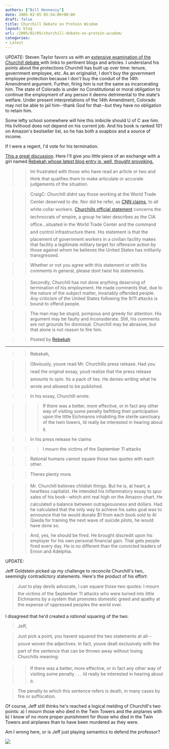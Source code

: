 ```yaml
---
authors: ["Bill Hennessy"]
date: 2005-02-05 05:54:00+00:00
draft: false
title: Churchill Debate on Protein Wisdom
layout: blog
url: /2005/02/05/churchill-debate-on-protein-wisdom/
categories:
- Latest
---
```


UPDATE: Steven Taylor favors us with an [extensive examination of the Churchill debate ](https://www.poliblogger.com/index.php?p=6137)with links to pertinent blogs and articles. I understand his points about the protections Churchill has built up over time: tenure, government employee, etc. As an originalist, I don't buy the government employee protection because I don't buy the conduit of the 14th Amendment argument. Further, firing him is not the same as incarcerating him. The state of Colorado is under no Constitutional or moral obligation to continue the employment of any person it deems detrimental to the state's welfare. Under present interpretations of the 14th Amendment, Colorado may not be able to jail him--thank God for that--but they have no obligation to retain him. 




Some lefty school somewhere will hire this imbicile should U of C axe him. His livlihood does not depend on his current job. And his book is ranked 101 on Amazon's bestseller list, so he has both a soapbox and a source of income.




If I were a regent, I'd vote for his termination. 




[This a great discussion](https://www.celluloid-wisdom.com/pw/index.php?/weblog/entry/17843). Here I'll give you little piece of an exchange with a girl named [Rebekah whose latest blog entry is, well, thought provoking.](https://bitsofrebekah.blogspot.com/2005/02/craving.html)




> 

> 
> > 

>> 
>> 

>> 
>> Im frustrated with those who have read an article or two and think that qualifies them to make articulate or accurate judgements of the situation.
>> 
>> 

>> 
>> CraigC: Churchill didnt say those working at the World Trade Center deserved to die. Nor did he refer, as [CNN claims](https://www.cnn.com/2005/EDUCATION/02/02/speaker.protest.ap/index.html), to all white collar workers. [Churchills official statement](https://www.colorado.edu/EthnicStudies/press_releases/ward_churchill_013105.html) concerns the technocrats of empire, a group he later describes as the CIA office...situated in the World Trade Center and the command and control infrastructure there. His statement is that the placement of government workers in a civilian facility makes that facility a legitimate military target for offensive action by those against whom he believes the United States has militarily transgressed. 
>> 
>> 

>> 
>> Whether or not you agree with this statement or with his comments in general, please dont twist his statements. 
>> 
>> 

>> 
>> Secondly, Churchill has not done anything deserving of termination of his employment. He made comments that, due to the nature of the subject matter, invariably offended people. _Any_ criticism of the United States following the 9/11 attacks is bound to offend people. 
>> 
>> 

>> 
>> The man may be stupid, pompous and greedy for attention. His argument may be faulty and inconsiderate. Still, his comments are not grounds for dismissal. Churchill may be abrasive, but that alone is not reason to fire him. 
>> 
>> 

>> 
>> Posted by [Rebekah](https://bitsofrebekah.blogspot.com/)
>> 
>> 
> 
> 







* * *








> 

> 
> > 

>> 
>> Rebekah, 
>> 
>> 

>> 
>> Obviously, youve read Mr. Churchills press release. Had you read the original essay, youd realize that the press release amounts to spin. Its a pack of lies. He denies writing what he wrote and allowed to be published. 
>> 
>> 

>> 
>> In his essay, Churchill wrote:   


>> 
>> > If there was a better, more effective, or in fact any other way of visiting some penalty befitting their participation upon the little Eichmanns inhabiting the sterile sanctuary of the twin towers, Id really be interested in hearing about it.
>> 
>> 

>> 
>> In his press release he claims   


>> 
>> > I mourn the victims of the September 11 attacks
>> 
>> 

>> 
>> Rational humans cannot square those two quotes with each other. 
>> 
>> 

>> 
>> Theres plenty more. 
>> 
>> 

>> 
>> Mr. Churchill believes childish things. But he is, at heart, a heartless capitalist. He intended his inflammatory essay to spur sales of his book--which aint real high on the Amazon chart. He calculated a balance between outrageousness and dollars. Had he calculated that the only way to achieve his sales goal was to announce that he would donate $1 from each book sold to Al Qaeda for training the next wave of suicide pilots, he would have done so. 
>> 
>> 

>> 
>> And, yes, he should be fired. He brought discredit upon his employer for his own personal financial gain. That gets people fired every day. He is no different than the convicted leaders of Enron and Adelphia.
>> 
>> 
> 
> 




UPDATE:




Jeff Goldstein picked up my challenge to reconcile Churchill's two, seemingly contradictory statements. Here's the product of his effort:




> 

> 
> Just to play devils advocate, I can square those two quotes: I mourn the victims of the September 11 attacks who were turned into little Eichmanns by a system that promotes domestic greed and apathy at the expense of oppressed peoples the world over. 
> 
> 




I disagreed that he'd created a _rational_ squaring of the two:




> 

> 
> Jeff, 
> 
> 

> 
> Just pick a point, you havent squared the two statements at all--youve woven the adjectives. In fact, youve dealt exclusively with the part of the sentence that can be thrown away without losing Churchills meaning: 
> 
> 

> 
> > If there was a better, more effective, or in fact any other way of visiting some penalty . . . Id really be interested in hearing about it.
> 
> 

> 
> The penalty to which this sentence refers is death, in many cases by fire or suffocation.
> 
> 




Of course, Jeff still thinks he's reached a logical melding of Churchill's two points: a) I mourn those who died in the Twin Towers and the airplanes with b) I know of no more proper punishment for those who died in the Twin Towers and airplanes than to have been murdered as they were.




Am I wrong here, or is Jeff just playing semantics to defend the professor?

![](https://blog.billhennessy.com/aggbug.aspx?PostID=997)

